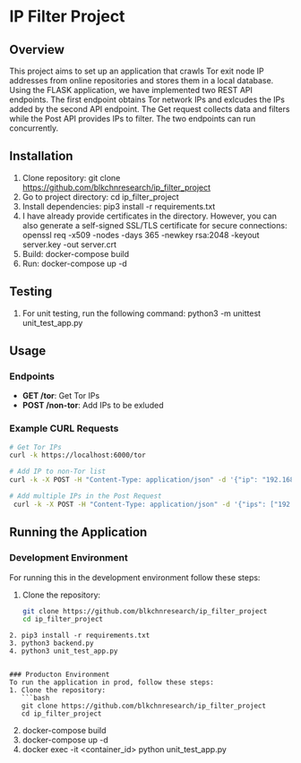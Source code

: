 # IP Filter Project

## Overview
This project aims to set up an application that crawls Tor exit node IP addresses from online repositories and stores them in a local database. Using the FLASK application, we have implemented two REST API endpoints. The first endpoint obtains Tor network IPs and exlcudes the IPs added by the second API endpoint. The Get request collects data and filters while the Post API provides IPs to filter. The two endpoints can run concurrently. 


## Installation
1. Clone repository: git clone https://github.com/blkchnresearch/ip_filter_project
2. Go to project directory: cd ip_filter_project
3. Install dependencies: pip3 install -r requirements.txt
4. I have already provide certificates in the directory. However, you can also generate a self-signed SSL/TLS certificate for secure connections: openssl req -x509 -nodes -days 365 -newkey rsa:2048 -keyout server.key -out server.crt
5. Build: docker-compose build
6. Run: docker-compose up -d  

## Testing
1. For unit testing, run the following command: python3 -m unittest unit_test_app.py 


## Usage
### Endpoints
- **GET /tor**: Get Tor IPs
- **POST /non-tor**: Add IPs to be exluded

### Example CURL Requests
```bash
# Get Tor IPs
curl -k https://localhost:6000/tor

# Add IP to non-Tor list
curl -k -X POST -H "Content-Type: application/json" -d '{"ip": "192.168.1.1"}' https://localhost:6000/non-tor

# Add multiple IPs in the Post Request
 curl -k -X POST -H "Content-Type: application/json" -d '{"ips": ["192.168.1.1", "192.168.1.2", "192.168.1.3"]}' https://localhost:6000/non-tor


```


## Running the Application

### Development Environment
For running this in the development environment follow these steps:

1. Clone the repository:
   ```bash
   git clone https://github.com/blkchnresearch/ip_filter_project
   cd ip_filter_project
```
2. pip3 install -r requirements.txt
3. python3 backend.py
4. python3 unit_test_app.py


### Producton Environment
To run the application in prod, follow these steps:
1. Clone the repository:
   ```bash
   git clone https://github.com/blkchnresearch/ip_filter_project
   cd ip_filter_project
```
2. docker-compose build
3. docker-compose up -d
4. docker exec -it <container_id> python unit_test_app.py
